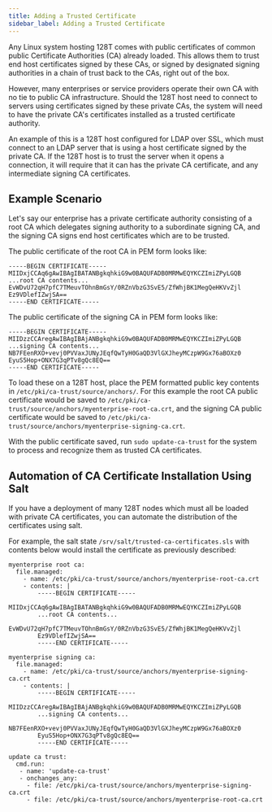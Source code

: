 ```yaml
---
title: Adding a Trusted Certificate
sidebar_label: Adding a Trusted Certificate
---
```

Any Linux system hosting 128T comes with public certificates of common public Certificate Authorities (CA) already loaded. This allows them to trust end host certificates signed by these CAs, or signed by designated signing authorities in a chain of trust back to the CAs, right out of the box.

However, many enterprises or service providers operate their own CA with no tie to public CA infrastructure. Should the 128T host need to connect to servers using certificates signed by these private CAs, the system will need to have the private CA's certificates installed as a trusted certificate authority.

An example of this is a 128T host configured for LDAP over SSL, which must connect to an LDAP server that is using a host certificate signed by the private CA. If the 128T host is to trust the server when it opens a connection, it will require that it can has the private CA certificate, and any intermediate signing CA certificates.

## Example Scenario

Let's say our enterprise has a private certificate authority consisting of a root CA which delegates signing authority to a subordinate signing CA, and the signing CA signs end host certificates which are to be trusted.

The public certificate of the root CA in PEM form looks like:
```
-----BEGIN CERTIFICATE-----
MIIDxjCCAq6gAwIBAgIBATANBgkqhkiG9w0BAQUFADB0MRMwEQYKCZImiZPyLGQB
...root CA contents...
EvWDvU72qH7pfC7TMeuvTOhnBmGsY/0RZnVbzG3SvE5/ZfWhjBK1MegQeHKVvZjl
Ez9VDlefIZwjSA==
-----END CERTIFICATE-----
```
The public certificate of the signing CA in PEM form looks like:
```
-----BEGIN CERTIFICATE-----
MIIDzzCCAregAwIBAgIBAjANBgkqhkiG9w0BAQUFADB0MRMwEQYKCZImiZPyLGQB
...signing CA contents...
NB7FEenRXO+vevj0PVVaxJUNyJEqfQwTyH0GaQD3VlGXJheyMCzpW9Gx76aBOXz0
EyuS5Hop+ONX7G3qPTv8gQc8EQ==
-----END CERTIFICATE-----
```

To load these on a 128T host, place the PEM formatted public key contents in `/etc/pki/ca-trust/source/anchors/`. For this example the root CA public certificate would be saved to `/etc/pki/ca-trust/source/anchors/myenterprise-root-ca.crt`, and the signing CA public certificate would be saved to `/etc/pki/ca-trust/source/anchors/myenterprise-signing-ca.crt`.

With the public certificate saved, run `sudo update-ca-trust` for the system to process and recognize them as trusted CA certificates.

## Automation of CA Certificate Installation Using Salt

If you have a deployment of many 128T nodes which must all be loaded with private CA certificates, you can automate the distribution of the certificates using salt.

For example, the salt state `/srv/salt/trusted-ca-certificates.sls` with contents below would install the certificate as previously described:
```
myenterprise root ca:
  file.managed:
    - name: /etc/pki/ca-trust/source/anchors/myenterprise-root-ca.crt
    - contents: |
        -----BEGIN CERTIFICATE-----
        MIIDxjCCAq6gAwIBAgIBATANBgkqhkiG9w0BAQUFADB0MRMwEQYKCZImiZPyLGQB
        ...root CA contents...
        EvWDvU72qH7pfC7TMeuvTOhnBmGsY/0RZnVbzG3SvE5/ZfWhjBK1MegQeHKVvZjl
        Ez9VDlefIZwjSA==
        -----END CERTIFICATE-----

myenterprise signing ca:
  file.managed:
    - name: /etc/pki/ca-trust/source/anchors/myenterprise-signing-ca.crt
    - contents: |
        -----BEGIN CERTIFICATE-----
        MIIDzzCCAregAwIBAgIBAjANBgkqhkiG9w0BAQUFADB0MRMwEQYKCZImiZPyLGQB
        ...signing CA contents...
        NB7FEenRXO+vevj0PVVaxJUNyJEqfQwTyH0GaQD3VlGXJheyMCzpW9Gx76aBOXz0
        EyuS5Hop+ONX7G3qPTv8gQc8EQ==
        -----END CERTIFICATE-----

update ca trust:
  cmd.run:
   - name: 'update-ca-trust'
   - onchanges_any:
     - file: /etc/pki/ca-trust/source/anchors/myenterprise-signing-ca.crt
     - file: /etc/pki/ca-trust/source/anchors/myenterprise-root-ca.crt
```
